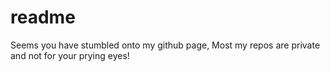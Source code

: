 # readme

Seems you have stumbled onto my github page, Most my repos are private and not for your prying eyes!
